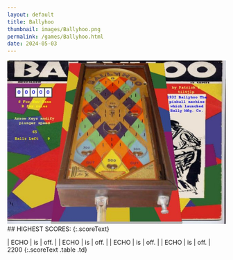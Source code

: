 ```yaml
---
layout: default
title: Ballyhoo
thumbnail: images/Ballyhoo.png
permalink: /games/Ballyhoo.html
date: 2024-05-03
---
```


<img src="../images/Ballyhoo.png" class="gameThumbnail img-fluid mx-auto align-middle">
## HIGHEST SCORES:
{:.scoreText}

| ECHO | is | off. | 
| ECHO | is | off. | 
| ECHO | is | off. | 
| ECHO | is | off. | 
2200 
{:.scoreText .table .td}
